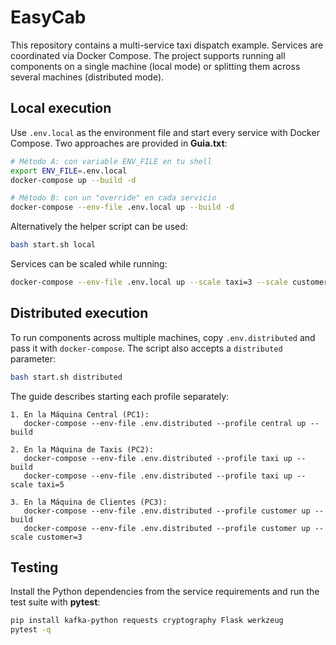 # EasyCab

This repository contains a multi-service taxi dispatch example. Services are
coordinated via Docker Compose. The project supports running all components on a
single machine (local mode) or splitting them across several machines
(distributed mode).

## Local execution

Use `.env.local` as the environment file and start every service with
Docker Compose. Two approaches are provided in **Guia.txt**:

```bash
# Método A: con variable ENV_FILE en tu shell
export ENV_FILE=.env.local
docker-compose up --build -d

# Método B: con un "override" en cada servicio
docker-compose --env-file .env.local up --build -d
```

Alternatively the helper script can be used:

```bash
bash start.sh local
```

Services can be scaled while running:

```bash
docker-compose --env-file .env.local up --scale taxi=3 --scale customer=2
```

## Distributed execution

To run components across multiple machines, copy `.env.distributed` and pass it
with `docker-compose`. The script also accepts a `distributed` parameter:

```bash
bash start.sh distributed
```

The guide describes starting each profile separately:

```text
1. En la Máquina Central (PC1):
   docker-compose --env-file .env.distributed --profile central up --build

2. En la Máquina de Taxis (PC2):
   docker-compose --env-file .env.distributed --profile taxi up --build
   docker-compose --env-file .env.distributed --profile taxi up --scale taxi=5

3. En la Máquina de Clientes (PC3):
   docker-compose --env-file .env.distributed --profile customer up --build
   docker-compose --env-file .env.distributed --profile customer up --scale customer=3
```

## Testing

Install the Python dependencies from the service requirements and run the test
suite with **pytest**:

```bash
pip install kafka-python requests cryptography Flask werkzeug
pytest -q
```


